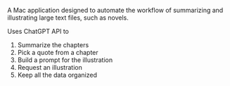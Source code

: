 A Mac application designed to automate the workflow of summarizing and illustrating large text files, such as novels.

Uses ChatGPT API to
1. Summarize the chapters
2. Pick a quote from a chapter
3. Build a prompt for the illustration
4. Request an illustration
5. Keep all the data organized
